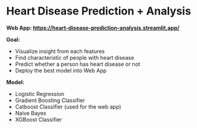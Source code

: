 # Heart Disease Prediction + Analysis
**Web App: https://heart-disease-prediction-analysis.streamlit.app/**

**Goal:** 
- Visualize insight from each features
- Find characteristic of people with heart disease
- Predict whether a person has heart disease or not
- Deploy the best model into Web App

**Model:**
- Logistic Regression
- Gradient Boosting Classifier
- Catboost Classifier (used for the web app)
- Naive Bayes
- XGBoost Classifier

